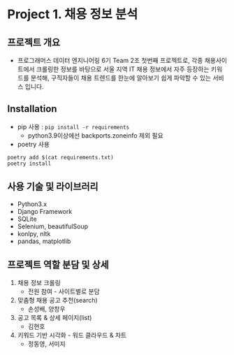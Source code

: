 # Project 1. 채용 정보 분석
## 프로젝트 개요
- 프로그래머스 데이터 엔지니어링 6기 Team 2조 첫번째 프로젝트로, 각종 채용사이트에서 크롤링한 정보를 바탕으로 서울 지역 IT 채용 정보에서 자주 등장하는 키워드를 분석해, 구직자들이 채용 트렌드를 한눈에 알아보기 쉽게 파악할 수 있는 서비스 입니다.

## Installation
- pip 사용 :
```pip install -r requirements```
  - python3.9이상에선 backports.zoneinfo 제외 필요
- poetry 사용
```
poetry add $(cat requirements.txt)
poetry install
```

## 사용 기술 및 라이브러리
  - Python3.x
  - Django Framework
  - SQLite
  - Selenium, beautifulSoup
  - konlpy, nltk
  - pandas, matplotlib


## 프로젝트 역할 분담 및 상세
1. 채용 정보 크롤링
   - 전원 참여 - 사이트별로 분담 
2. 맞춤형 채용 공고 추천(search)
   - 손성배, 양창우 
3. 공고 목록 & 상세 페이지(list)
   - 김현호 
4. 키워드 기반 시각화 - 워드 클라우드 & 차트
   - 정동영, 서미지
